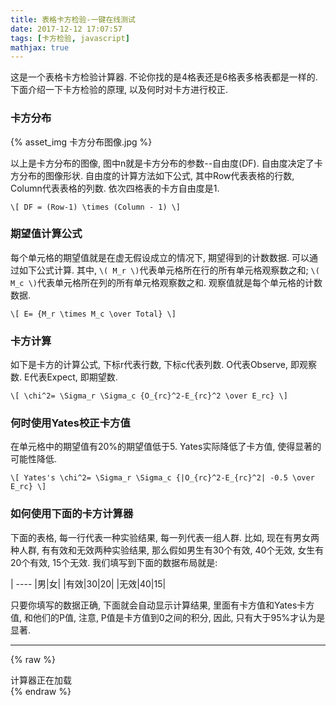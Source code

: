 ```yaml
---
title: 表格卡方检验-一键在线测试
date: 2017-12-12 17:07:57
tags: [卡方检验, javascript]
mathjax: true
---
```



这是一个表格卡方检验计算器. 不论你找的是4格表还是6格表多格表都是一样的. 下面介绍一下卡方检验的原理, 以及何时对卡方进行校正.

<!-- more -->

### 卡方分布

{% asset_img 卡方分布图像.jpg %}

以上是卡方分布的图像, 图中n就是卡方分布的参数--自由度(DF). 自由度决定了卡方分布的图像形状. 自由度的计算方法如下公式, 其中Row代表表格的行数, Column代表表格的列数. 依次四格表的卡方自由度是1.

`\[ DF = (Row-1) \times (Column - 1) \]`

### 期望值计算公式

每个单元格的期望值就是在虚无假设成立的情况下, 期望得到的计数数据. 可以通过如下公式计算. 其中, `\( M_r \)`代表单元格所在行的所有单元格观察数之和; `\( M_c \)`代表单元格所在列的所有单元格观察数之和. 观察值就是每个单元格的计数数据.

`\[ E= {M_r \times M_c \over Total} \]`

### 卡方计算

如下是卡方的计算公式, 下标r代表行数, 下标c代表列数. O代表Observe, 即观察数. E代表Expect, 即期望数.

`\[ \chi^2= \Sigma_r \Sigma_c {O_{rc}^2-E_{rc}^2 \over E_rc} \]`

### 何时使用Yates校正卡方值

在单元格中的期望值有20%的期望值低于5. Yates实际降低了卡方值, 使得显著的可能性降低. 

`\[ Yates's \chi^2= \Sigma_r \Sigma_c {|O_{rc}^2-E_{rc}^2| -0.5 \over E_rc} \]`

### 如何使用下面的卡方计算器

下面的表格, 每一行代表一种实验结果, 每一列代表一组人群. 比如, 现在有男女两种人群, 有有效和无效两种实验结果, 那么假如男生有30个有效, 40个无效, 女生有20个有效, 15个无效. 我们填写到下面的数据布局就是:

| ---- |男|女|
|有效|30|20|
|无效|40|15|

只要你填写的数据正确, 下面就会自动显示计算结果, 里面有卡方值和Yates卡方值, 和他们的P值, 注意, P值是卡方值到0之间的积分, 因此, 只有大于95%才认为是显著.

________

{% raw %}
<div id ='chisquareContainer'>计算器正在加载</div>
<script type="text/javascript" src="bundle.vender"></script>
{% endraw %}